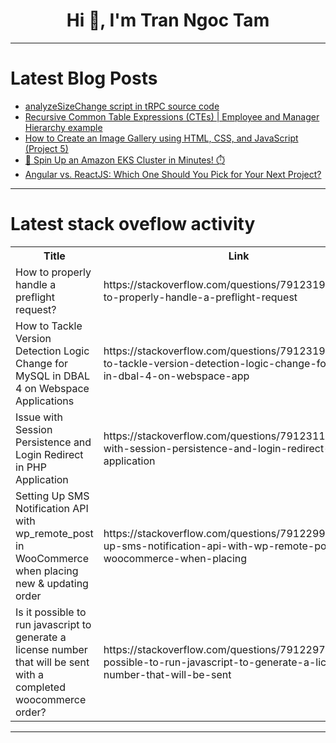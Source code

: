 <h1 align="center">Hi 👋, I'm Tran Ngoc Tam</h1>

---

# Latest Blog Posts 
<!-- BLOG-POST-LIST:START -->
- [analyzeSizeChange script in tRPC source code](https://dev.to/thinkthroo/analyzesizechange-script-in-trpc-source-code-15cg)
- [Recursive Common Table Expressions &lpar;CTEs&rpar; | Employee and Manager Hierarchy example](https://dev.to/mrcaption49/recursive-common-table-expressions-ctes-employee-and-manager-hierarchy-example-22bk)
- [How to Create an Image Gallery using HTML, CSS, and JavaScript &lpar;Project 5&rpar;](https://dev.to/areeb_anwar_813df06ee1124/how-to-create-an-image-gallery-using-html-css-and-javascript-project-5-2l90)
- [🚀 Spin Up an Amazon EKS Cluster in Minutes! ⏱️](https://dev.to/aws-builders/spin-up-an-amazon-eks-cluster-in-minutes-3g62)
- [Angular vs. ReactJS: Which One Should You Pick for Your Next Project?](https://dev.to/yanaiara/angular-vs-reactjs-which-one-should-you-pick-for-your-next-project-50d4)
<!-- BLOG-POST-LIST:END -->

---

# Latest stack oveflow activity
<table>
  <tr><th>Title</th><th>Link</th></tr>
  <!-- STACKOVERFLOW:START --><tr><td>How to properly handle a preflight request?</td><td>https://stackoverflow.com/questions/79123195/how-to-properly-handle-a-preflight-request</td></tr><tr><td>How to Tackle Version Detection Logic Change for MySQL in DBAL 4 on Webspace Applications</td><td>https://stackoverflow.com/questions/79123194/how-to-tackle-version-detection-logic-change-for-mysql-in-dbal-4-on-webspace-app</td></tr><tr><td>Issue with Session Persistence and Login Redirect in PHP Application</td><td>https://stackoverflow.com/questions/79123113/issue-with-session-persistence-and-login-redirect-in-php-application</td></tr><tr><td>Setting Up SMS Notification API with wp_remote_post in WooCommerce when placing new &amp; updating order</td><td>https://stackoverflow.com/questions/79122997/setting-up-sms-notification-api-with-wp-remote-post-in-woocommerce-when-placing</td></tr><tr><td>Is it possible to run javascript to generate a license number that will be sent with a completed woocommerce order?</td><td>https://stackoverflow.com/questions/79122970/is-it-possible-to-run-javascript-to-generate-a-license-number-that-will-be-sent</td></tr><!-- STACKOVERFLOW:END -->
</table>

---


